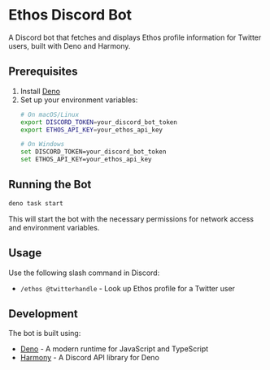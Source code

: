 # Ethos Discord Bot

A Discord bot that fetches and displays Ethos profile information for Twitter users, built with Deno and Harmony.

## Prerequisites

1. Install [Deno](https://deno.land/#installation)
2. Set up your environment variables:
   ```bash
   # On macOS/Linux
   export DISCORD_TOKEN=your_discord_bot_token
   export ETHOS_API_KEY=your_ethos_api_key

   # On Windows
   set DISCORD_TOKEN=your_discord_bot_token
   set ETHOS_API_KEY=your_ethos_api_key
   ```

## Running the Bot

   ```bash
deno task start
   ```

This will start the bot with the necessary permissions for network access and environment variables.

## Usage

Use the following slash command in Discord:
- `/ethos @twitterhandle` - Look up Ethos profile for a Twitter user

## Development

The bot is built using:
- [Deno](https://deno.land/) - A modern runtime for JavaScript and TypeScript
- [Harmony](https://github.com/harmonyland/harmony) - A Discord API library for Deno 